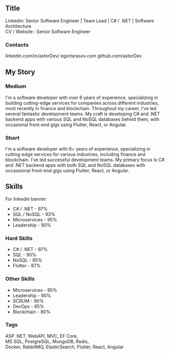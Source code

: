 ## Title

Linkedin: Senior Software Engineer | Team Lead | C# / .NET | Software Architecture  
CV / Website : Senior Software Engineer

### Contacts

linkedin.com/in/astorDev/
egortarasov.com
github.com/astorDev

## My Story

### Medium

I'm a software developer with over 6 years of experience, specializing in building cutting-edge services for companies across different industries, most recently in finance and blockchain. Throughout my career, I've led several fantastic development teams. My craft is developing C# and .NET backend apps with various SQL and NoSQL databases behind them, with occasional front-end gigs using Flutter, React, or Angular.

### Short

I'm a software developer with 6+ years of experience, specializing in cutting-edge services for various industries, including finance and blockchain. I've led successful development teams. My primary focus is C# and .NET backend apps with both SQL and NoSQL databases with occassional front-end gigs using Flutter, React, or Angular.

## Skills

For linkedin banner:

- C# / .NET - 97%
- SQL / NoSQL - 93%
- Microservices - 95%
- Leadership - 90%

### Hard Skills

- C# / .NET - 97%
- SQL - 90%
- NoSQL - 95%
- Flutter - 87%

### Other Skills

- Microservices - 95%
- Leadership - 90%
- SCRUM - 90%
- DevOps - 85%
- Blockchain - 80%

### Tags

ASP .NET, WebAPI, MVC, EF Core,  
MS SQL, PostgreSQL, MongoDB, Redis,   
Docker, RabbitMQ, ElasticSearch,
Flutter, React, Angular  